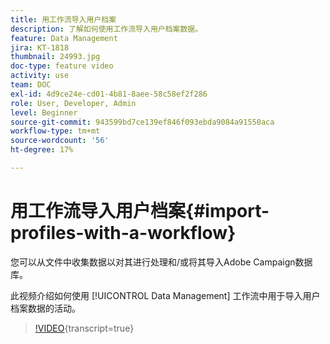 ```yaml
---
title: 用工作流导入用户档案
description: 了解如何使用工作流导入用户档案数据。
feature: Data Management
jira: KT-1818
thumbnail: 24993.jpg
doc-type: feature video
activity: use
team: DOC
exl-id: 4d9ce24e-cd01-4b81-8aee-58c58ef2f286
role: User, Developer, Admin
level: Beginner
source-git-commit: 943599bd7ce139ef846f093ebda9084a91550aca
workflow-type: tm+mt
source-wordcount: '56'
ht-degree: 17%

---
```


# 用工作流导入用户档案{#import-profiles-with-a-workflow}

您可以从文件中收集数据以对其进行处理和/或将其导入Adobe Campaign数据库。

此视频介绍如何使用 [!UICONTROL Data Management] 工作流中用于导入用户档案数据的活动。

>[!VIDEO](https://video.tv.adobe.com/v/24993?learn=on){transcript=true}
